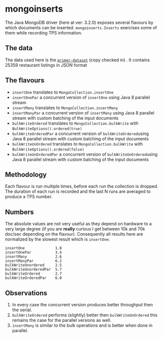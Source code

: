 # mongoinserts
The Java MongoDB driver (here at ver: 3.2.0) exposes several flavours by which documents can be inserted. `mongoinserts.Inserts` exercises some of them while recording TPS information. 

## The data
The data used here is the [`primer-dataset`](https://raw.githubusercontent.com/mongodb/docs-assets/primer-dataset/dataset.json) (copy checked in) . It contains 25359 restaurant listings
in JSON format  

## The flavours

* `insertOne` translates to `MongoCollection.insertOne`
* `insertOnePar` a concurrent version of `insertOne` using Java 8 parallel stream
* `insertMany` translates to `MongoCollection.insertMany`
* `insertManyPar` a concurrent version of `insertMany` using Java 8 parallel stream with custom batching of the input documents
* `bulkWriteOrdered` translates to `MongoCollection.bulkWrite` with `BulkWriteOptions().ordered(true)`
* `bulkWriteOrderedPar` a concurrent version of `bulkWriteOrdered`using Java 8 parallel stream with custom batching of the input documents
* `bulkWriteUnOrdered` translates to `MongoCollection.bulkWrite` with `BulkWriteOptions().ordered(false)`
* `bulkWriteUnOrderedPar` a concurrent version of `bulkWriteUnOrdered`using Java 8 parallel stream with custom batching of the input documents

## Methodology
Each flavour is run multiple times, before each run the collection is dropped. The duration of each run is recorded and the last N runs are averaged to produce a TPS number.    

## Numbers

The absolute values are not very useful as they depend on hardware to a very large degree (if you are **really** curious I get between 10k and 70k doc/sec depending on the flavour).
Consequently all results here are normalized by the slowest result which is `insertOne`:

```
insertOne              1.0
insertOnePar           3.4
insertMany             2.6
insertManyPar          6.2
bulkWriteUnordered     2.5
bulkWriteUnorderedPar  5.7
bulkWriteOrdered       2.7
bulkWriteOrderedPar    6.0
```

## Observations
1. In every case the concurrent version produces better throughput then the serial.
2. `bulkWriteOrdered` performs (slightly) better then `bulkWriteUnOrdered` this remains the case for the parallel versions as well. 
3. `insertMany` is similar to the bulk operations and is better when done in parallel. 
 